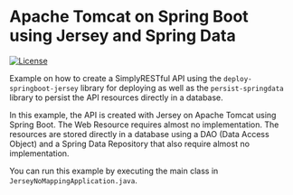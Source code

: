 # Apache Tomcat on Spring Boot using Jersey and Spring Data
[![License](https://img.shields.io/badge/License-Apache%202.0-blue.svg?style=plastic)](https://opensource.org/licenses/Apache-2.0)

Example on how to create a SimplyRESTful API using the `deploy-springboot-jersey` library for deploying as well as the `persist-springdata` library to persist the API resources directly in a database.

In this example, the API is created with Jersey on Apache Tomcat using Spring Boot. The Web Resource requires almost no implementation. The resources are stored directly in a database using a DAO (Data Access Object) and a Spring Data Repository that also require almost no implementation.

You can run this example by executing the main class in `JerseyNoMappingApplication.java`.